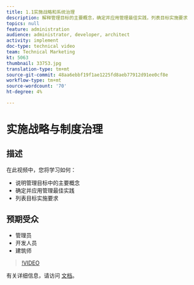 ```yaml
---
title: 1.1实施战略和系统治理
description: 解释管理目标的主要概念，确定并应用管理最佳实践，列表目标实施要求
topics: null
feature: administration
audience: administrator, developer, architect
activity: implement
doc-type: technical video
team: Technical Marketing
kt: 5063
thumbnail: 33753.jpg
translation-type: tm+mt
source-git-commit: 48aa6ebbf19f1ae1225fd8aeb77912d91ee0cf8e
workflow-type: tm+mt
source-wordcount: '70'
ht-degree: 4%

---
```



# 实施战略与制度治理

## 描述

在此视频中，您将学习如何：

* 说明管理目标中的主要概念
* 确定并应用管理最佳实践
* 列表目标实施要求

## 预期受众

* 管理员
* 开发人员
* 建筑师

>[!VIDEO](https://video.tv.adobe.com/v/33753/?quality=12)

有关详细信息，请访问 [文档](https://docs.adobe.com/content/help/en/target/using/administer/administrating-target.html)。

